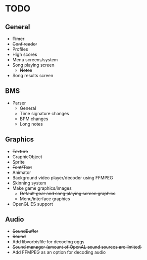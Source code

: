 TODO
====

General
-------

* <del>Timer</del>
* <del>Conf reader</del>
* Profiles
* High scores
* Menu screens/system
* Song playing screen
    * <del>Notes</del>
* Song results screen

BMS
---

* Parser
    * General
    * Time signature changes
    * BPM changes
    * Long notes

Graphics
--------

* <del>Texture</del>
* <del>GraphicObject</del>
* Sprite 
* <del>Font/Text</del>
* Animator
* Background video player/decoder using FFMPEG
* Skinning system
* Make game graphics/images 
    * <del>Default gear and song playing screen graphics </del>
    * Menu/interface graphics
* OpenGL ES support

Audio
-----

* <del>SoundBuffer</del>
* <del>Sound</del>
* <del>Add libvorbisfile for decoding oggs</del>
* <del>Sound manager (amount of OpenAL sound sources are limited)</del>
* Add FFMPEG as an option for decoding audio

